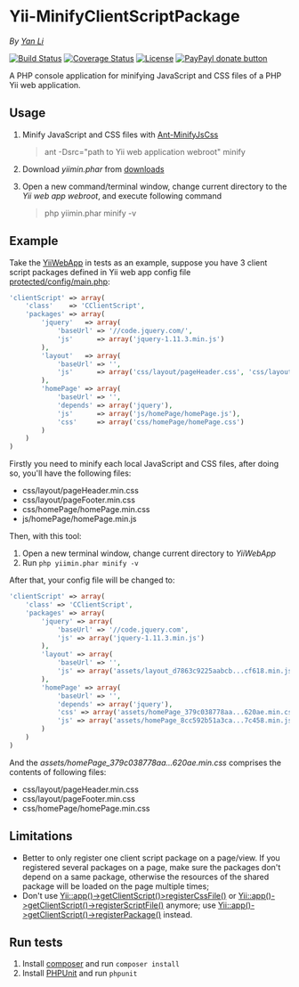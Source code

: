 # Yii-MinifyClientScriptPackage #

*By [Yan Li](https://github.com/yanli0303)* 

<!--
[![Latest Stable Version](http://img.shields.io/packagist/v/yanli0303/yii-minify-client-script-package.svg)](https://packagist.org/packages/yanli0303/yii-minify-client-script-package)
[![Total Downloads](https://img.shields.io/packagist/dt/yanli0303/yii-minify-client-script-package.svg)](https://packagist.org/packages/yanli0303/yii-minify-client-script-package)
-->
[![Build Status](https://travis-ci.org/yanli0303/Yii-MinifyClientScriptPackage.svg?branch=master)](https://travis-ci.org/yanli0303/Yii-MinifyClientScript)
[![Coverage Status](https://coveralls.io/repos/yanli0303/Yii-MinifyClientScriptPackage/badge.svg?branch=master)](https://coveralls.io/r/yanli0303/Yii-MinifyClientScriptPackage?branch=master)
[![License](https://img.shields.io/badge/License-MIT-brightgreen.svg)](https://packagist.org/packages/yanli0303/yii-minify-client-script-package)
[![PayPayl donate button](http://img.shields.io/badge/paypal-donate-orange.svg)](https://www.paypal.com/cgi-bin/webscr?cmd=_donations&business=silentwait4u%40gmail%2ecom&lc=US&item_name=Yan%20Li&no_note=0&currency_code=USD&bn=PP%2dDonationsBF%3apaypal%2ddonate%2ejpg%3aNonHostedGuest)

A PHP console application for minifying JavaScript and CSS files of a PHP Yii web application.

## Usage ##
1. Minify JavaScript and CSS files with [Ant-MinifyJsCss](https://github.com/yanli0303/Ant-MinifyJsCss)
    > ant -Dsrc="path to Yii web application webroot" minify

2. Download *yiimin.phar* from [downloads](https://github.com/yanli0303/Yii-MinifyClientScriptPackage/tree/master/downloads)

3. Open a new command/terminal window, change current directory to the *Yii web app webroot*, and execute following command
    > php yiimin.phar minify -v

## Example ##
Take the [YiiWebApp](https://github.com/yanli0303/Yii-MinifyClientScriptPackage/tree/master/tests/YiiWebApp) in tests as an example, suppose you have 3 client script packages defined in Yii web app config file [protected/config/main.php](https://github.com/yanli0303/Yii-MinifyClientScriptPackage/blob/master/tests/YiiWebApp/protected/config/main.php):

```php
'clientScript' => array(
    'class'    => 'CClientScript',
    'packages' => array(
        'jquery'   => array(
            'baseUrl' => '//code.jquery.com/',
            'js'      => array('jquery-1.11.3.min.js')
        ),
        'layout'   => array(
            'baseUrl' => '',
            'js'      => array('css/layout/pageHeader.css', 'css/layout/pageFooter.css')
        ),
        'homePage' => array(
            'baseUrl' => '',
            'depends' => array('jquery'),
            'js'      => array('js/homePage/homePage.js'),
            'css'     => array('css/homePage/homePage.css')
        )
    )
)
```

Firstly you need to minify each local JavaScript and CSS files, after doing so, you'll have the following files:
- css/layout/pageHeader.min.css
- css/layout/pageFooter.min.css
- css/homePage/homePage.min.css
- js/homePage/homePage.min.js

Then, with this tool:

1. Open a new terminal window, change current directory to *YiiWebApp*
2. Run `php yiimin.phar minify -v`

After that, your config file will be changed to:

```php
'clientScript' => array(
    'class' => 'CClientScript',
    'packages' => array(
        'jquery' => array(
            'baseUrl' => '//code.jquery.com',
            'js' => array('jquery-1.11.3.min.js')
        ),
        'layout' => array(
            'baseUrl' => '',
            'js' => array('assets/layout_d7863c9225aabcb...cf618.min.js')
        ),
        'homePage' => array(
            'baseUrl' => '',
            'depends' => array('jquery'),
            'css' => array('assets/homePage_379c038778aa...620ae.min.css'),
            'js' => array('assets/homePage_8cc592b51a3ca...7c458.min.js')
        )
    )
)
```

And the *assets/homePage_379c038778aa...620ae.min.css* comprises the contents of following files:
- css/layout/pageHeader.min.css
- css/layout/pageFooter.min.css
- css/homePage/homePage.min.css

## Limitations ##
- Better to only register one client script package on a page/view. If you registered several packages on a page, make sure the packages don't depend on a same package, otherwise the resources of the shared package will be loaded on the page multiple times;
-  Don't use [Yii::app()->getClientScript()>registerCssFile()](http://www.yiiframework.com/doc/api/1.1/CClientScript#registerCssFile-detail) or [Yii::app()->getClientScript()->registerScriptFile()](http://www.yiiframework.com/doc/api/1.1/CClientScript#registerScriptFile-detail) anymore; use [Yii::app()->getClientScript()->registerPackage()](http://www.yiiframework.com/doc/api/1.1/CClientScript#registerPackage-detail) instead.

## Run tests ##

1. Install [composer](https://getcomposer.org/) and run `composer install`
2. Install [PHPUnit](https://phpunit.de/) and run `phpunit`
